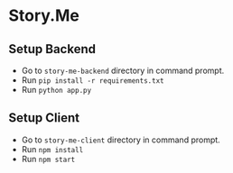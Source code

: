 # Story.Me
## Setup Backend
- Go to `story-me-backend` directory in command prompt.
- Run `pip install -r requirements.txt`
- Run `python app.py`

## Setup Client
- Go to `story-me-client` directory in command prompt.
- Run `npm install`
- Run `npm start`
